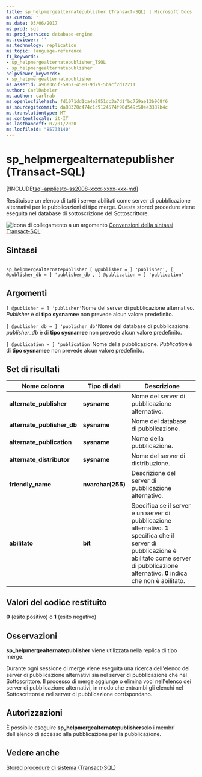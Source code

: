 ```yaml
---
title: sp_helpmergealternatepublisher (Transact-SQL) | Microsoft Docs
ms.custom: ''
ms.date: 03/06/2017
ms.prod: sql
ms.prod_service: database-engine
ms.reviewer: ''
ms.technology: replication
ms.topic: language-reference
f1_keywords:
- sp_helpmergealternatepublisher_TSQL
- sp_helpmergealternatepublisher
helpviewer_keywords:
- sp_helpmergealternatepublisher
ms.assetid: a96e365f-5967-4580-9d79-5bacf2d12211
author: CarlRabeler
ms.author: carlrab
ms.openlocfilehash: fd1071dd1ca4e2951dc3a7d1fbc759ae13b968f6
ms.sourcegitcommit: da88320c474c1c9124574f90d549c50ee3387b4c
ms.translationtype: MT
ms.contentlocale: it-IT
ms.lasthandoff: 07/01/2020
ms.locfileid: "85733140"
---
```

# <a name="sp_helpmergealternatepublisher-transact-sql"></a>sp_helpmergealternatepublisher (Transact-SQL)
[!INCLUDE[tsql-appliesto-ss2008-xxxx-xxxx-xxx-md](../../includes/applies-to-version/sqlserver.md)]

  Restituisce un elenco di tutti i server abilitati come server di pubblicazione alternativi per le pubblicazioni di tipo merge. Questa stored procedure viene eseguita nel database di sottoscrizione del Sottoscrittore.  
  
 ![Icona di collegamento a un argomento](../../database-engine/configure-windows/media/topic-link.gif "Icona di collegamento a un argomento") [Convenzioni della sintassi Transact-SQL](../../t-sql/language-elements/transact-sql-syntax-conventions-transact-sql.md)  
  
## <a name="syntax"></a>Sintassi  
  
```  
  
sp_helpmergealternatepublisher [ @publisher = ] 'publisher', [ @publisher_db = ] 'publisher_db', [ @publication = ] 'publication'  
```  
  
## <a name="arguments"></a>Argomenti  
`[ @publisher = ] 'publisher'`Nome del server di pubblicazione alternativo. *Publisher* è di **tipo sysname**e non prevede alcun valore predefinito.  
  
`[ @publisher_db = ] 'publisher_db'`Nome del database di pubblicazione. *publisher_db* è di **tipo sysname**e non prevede alcun valore predefinito.  
  
`[ @publication = ] 'publication'`Nome della pubblicazione. *Publication* è di **tipo sysname**e non prevede alcun valore predefinito.  
  
## <a name="result-sets"></a>Set di risultati  
  
|Nome colonna|Tipo di dati|Descrizione|  
|-----------------|---------------|-----------------|  
|**alternate_publisher**|**sysname**|Nome del server di pubblicazione alternativo.|  
|**alternate_publisher_db**|**sysname**|Nome del database di pubblicazione.|  
|**alternate_publication**|**sysname**|Nome della pubblicazione.|  
|**alternate_distributor**|**sysname**|Nome del server di distribuzione.|  
|**friendly_name**|**nvarchar(255)**|Descrizione del server di pubblicazione alternativo.|  
|**abilitato**|**bit**|Specifica se il server è un server di pubblicazione alternativo. **1** specifica che il server di pubblicazione è abilitato come server di pubblicazione alternativo. **0** indica che non è abilitato.|  
  
## <a name="return-code-values"></a>Valori del codice restituito  
 **0** (esito positivo) o **1** (esito negativo)  
  
## <a name="remarks"></a>Osservazioni  
 **sp_helpmergealternatepublisher** viene utilizzata nella replica di tipo merge.  
  
 Durante ogni sessione di merge viene eseguita una ricerca dell'elenco dei server di pubblicazione alternativi sia nel server di pubblicazione che nel Sottoscrittore. Il processo di merge aggiunge o elimina voci nell'elenco dei server di pubblicazione alternativi, in modo che entrambi gli elenchi nel Sottoscrittore e nel server di pubblicazione corrispondano.  
  
## <a name="permissions"></a>Autorizzazioni  
 È possibile eseguire **sp_helpmergealternatepublisher**solo i membri dell'elenco di accesso alla pubblicazione per la pubblicazione.  
  
## <a name="see-also"></a>Vedere anche  
 [Stored procedure di sistema &#40;Transact-SQL&#41;](../../relational-databases/system-stored-procedures/system-stored-procedures-transact-sql.md)  
  
  
